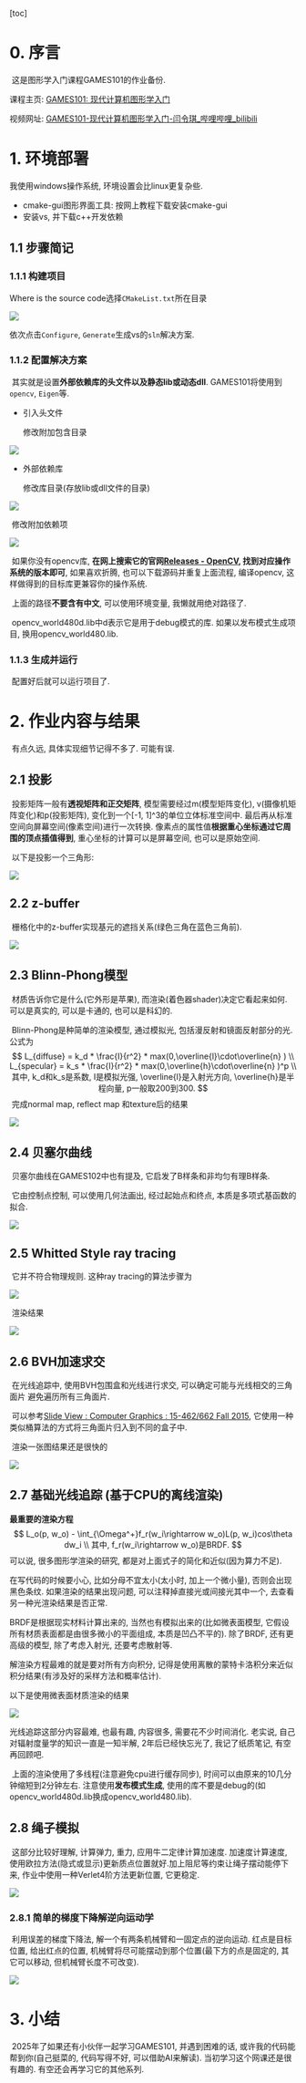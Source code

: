 [toc]
# 0. 序言

​	这是图形学入门课程GAMES101的作业备份.

课程主页: [GAMES101: 现代计算机图形学入门](https://sites.cs.ucsb.edu/~lingqi/teaching/games101.html)

视频网址: [GAMES101-现代计算机图形学入门-闫令琪_哔哩哔哩_bilibili](https://www.bilibili.com/video/BV1X7411F744/?spm_id_from=333.337.search-card.all.click&vd_source=adc8614d6ca1140f400db0450edf8018)

# 1. 环境部署

我使用windows操作系统, 环境设置会比linux更复杂些.

* cmake-gui图形界面工具: 按网上教程下载安装cmake-gui
* 安装vs, 并下载c++开发依赖

## 1.1 步骤简记

### 1.1.1 构建项目

Where is the source code选择`CMakeList.txt`所在目录

![](images/01cmake.png)

依次点击`Configure`, `Generate`生成vs的`sln`解决方案. 

### 1.1.2 配置解决方案

​	其实就是设置**外部依赖库的头文件以及静态lib或动态dll**. GAMES101将使用到`opencv`, `Eigen`等.

* 引入头文件

  修改附加包含目录

![](images/02include.png)

* 外部依赖库

  修改库目录(存放lib或dll文件的目录)

![](images/03lib.png)

​	修改附加依赖项

![](images/04specific_lib.png)

​	如果你没有opencv库, **在网上搜索它的官网[Releases - OpenCV](https://opencv.org/releases/), 找到对应操作系统的版本即可**, 如果喜欢折腾, 也可以下载源码并重复上面流程, 编译opencv, 这样做得到的目标库更兼容你的操作系统.

​	上面的路径**不要含有中文**, 可以使用环境变量, 我懒就用绝对路径了.

​	opencv_world480d.lib中d表示它是用于debug模式的库. 如果以发布模式生成项目, 换用opencv_world480.lib.

### 1.1.3 生成并运行

​	配置好后就可以运行项目了.

# 2. 作业内容与结果

​	有点久远, 具体实现细节记得不多了. 可能有误.

## 2.1 投影

​	投影矩阵一般有**透视矩阵和正交矩阵**, 模型需要经过m(模型矩阵变化), v(摄像机矩阵变化)和p(投影矩阵), 变化到一个[-1, 1]^3的单位立体标准空间中. 最后再从标准空间向屏幕空间(像素空间)进行一次转换. 像素点的属性值**根据重心坐标通过它周围的顶点插值得到**, 重心坐标的计算可以是屏幕空间, 也可以是原始空间.

​	以下是投影一个三角形: 

![](images/06projection.png) 

## 2.2 z-buffer

​	栅格化中的z-buffer实现基元的遮挡关系(绿色三角在蓝色三角前).

![](images/05z_buffer.png)

## 2.3 Blinn-Phong模型

​	材质告诉你它是什么(它外形是苹果), 而渲染(着色器shader)决定它看起来如何. 可以是真实的, 可以是卡通的, 也可以是科幻的. 

​	Blinn-Phong是种简单的渲染模型, 通过模拟光, 包括漫反射和镜面反射部分的光. 公式为
$$
L_{diffuse} = k_d * \frac{I}{r^2} * max(0,\overline{l}\cdot\overline{n} ) \\
L_{specular} = k_s * \frac{I}{r^2} * max(0,\overline{h}\cdot\overline{n} )^p \\
其中, k_d和k_s是系数, I是模拟光强, \overline{l}是入射光方向, \overline{h}是半程向量, p一般取200到300.
$$
​	完成normal map, reflect map 和texture后的结果

![](images/HW03_y2iyfCdxo5.png)

## 2.4 贝塞尔曲线

​	贝塞尔曲线在GAMES102中也有提及, 它启发了B样条和非均匀有理B样条.

​	它由控制点控制, 可以使用几何法画出, 经过起始点和终点, 本质是多项式基函数的拟合.

![](images/HW04_aROtY3YbNS.png)

## 2.5 Whitted Style ray tracing

​	它并不符合物理规则. 这种ray tracing的算法步骤为

![](images/HW05_2.jpg)

​	渲染结果

![](images/HW05.png)

## 2.6 BVH加速求交

​	在光线追踪中, 使用BVH包围盒和光线进行求交, 可以确定可能与光线相交的三角面片 避免遍历所有三角面片.

​	可以参考[Slide View : Computer Graphics : 15-462/662 Fall 2015](https://15462.courses.cs.cmu.edu/fall2015/lecture/acceleration/slide_025), 它使用一种类似桶算法的方式将三角面片归入到不同的盒子中.

​	渲染一张图结果还是很快的

![](images/HW06.png)

## 2.7 基础光线追踪 (基于CPU的离线渲染)

**最重要的渲染方程**
$$
L_o(p, w_o) - \int_{\Omega^+}f_r(w_i\rightarrow w_o)L(p, w_i)cos\theta dw_i \\
其中, f_r(w_i\rightarrow w_o)是BRDF.
$$
可以说, 很多图形学渲染的研究, 都是对上面式子的简化和近似(因为算力不足).

在写代码的时候要小心, 比如分母不宜太小(太小时, 加上一个微小量), 否则会出现黑色条纹. 如果渲染的结果出现问题, 可以注释掉直接光或间接光其中一个, 去查看另一种光渲染结果是否正常.

BRDF是根据现实材料计算出来的, 当然也有模拟出来的(比如微表面模型, 它假设所有材质表面都是由很多微小的平面组成, 本质是凹凸不平的). 除了BRDF, 还有更高级的模型, 除了考虑入射光, 还要考虑散射等.

解渲染方程最难的就是要对所有方向积分, 记得是使用离散的蒙特卡洛积分来近似积分结果(有涉及好的采样方法和概率估计).

以下是使用微表面材质渲染的结果

![](images/HW07.png)

光线追踪这部分内容最难, 也最有趣, 内容很多, 需要花不少时间消化. 老实说, 自己对辐射度量学的知识一直是一知半解, 2年后已经快忘光了, 我记了纸质笔记, 有空再回顾吧. 

​	上面的渲染使用了多线程(注意避免cpu进行缓存同步), 时间可以由原来的10几分钟缩短到2分钟左右. 注意使用**发布模式生成**, 使用的库不要是debug的(如opencv_world480d.lib换成opencv_world480.lib).

## 2.8 绳子模拟

​	这部分比较好理解, 计算弹力, 重力, 应用牛二定律计算加速度. 加速度计算速度, 使用欧拉方法(隐式或显示)更新质点位置就好.加上阻尼等约束让绳子摆动能停下来, 作业中使用一种Verlet4阶方法更新位置, 它更稳定.

![](images/HW08.png)

### 2.8.1 简单的梯度下降解逆向运动学

​	利用误差的梯度下降法, 解一个有两条机械臂和一固定点的逆向运动. 红点是目标位置, 给出红点的位置, 机械臂将尽可能摆动到那个位置(最下方的点是固定的, 其它可以移动, 但机械臂长度不可改变).

![](images/HW08_2.png)

# 3. 小结

​	2025年了如果还有小伙伴一起学习GAMES101, 并遇到困难的话, 或许我的代码能帮到你(自己挺菜的, 代码写得不好, 可以借助AI来解读). 当初学习这个网课还是很有趣的. 有空还会再学习它的其他系列.
